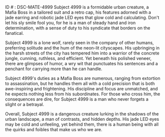 ID # : DSC-MATE-4999
Subject 4999 is a formidable urban creature, a Mafia Boss in a tailored suit and a retro cap, his features adorned with a jade earring and robotic jade LED eyes that glow cold and calculating. Don't let his sly smile fool you, for he is a man of steady hand and iron determination, with a sense of duty to his syndicate that borders on the fanatical. 

Subject 4999 is a lone wolf, rarely seen in the company of other humans, preferring solitude and the hum of the neon-lit cityscapes. His upbringing in the harsh streets of the city has tempered him into a warrior of the concrete jungle, cunning, ruthless, and efficient. Yet beneath his polished veneer, there are glimpses of humor, a wry wit that punctuates his sentences and a penchant for carrying more than he can handle. 

Subject 4999's duties as a Mafia Boss are numerous, ranging from extortion to assassination, but he handles them all with a cold precision that is both awe-inspiring and frightening. His discipline and focus are unmatched, and he expects nothing less from his subordinates. For those who cross him, the consequences are dire, for Subject 4999 is a man who never forgets a slight or a betrayal. 

Overall, Subject 4999 is a dangerous creature lurking in the shadows of the urban landscape, a man of contrasts, and hidden depths. His jade LED eyes may be cold and unfeeling, yet behind them, there is a human being with all the quirks and foibles that make us who we are.